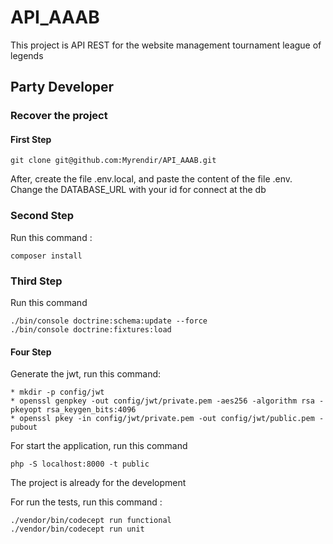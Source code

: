 # API_AAAB

This project is API REST for the website management tournament league of legends

## Party Developer

### Recover the project

#### First Step
```
git clone git@github.com:Myrendir/API_AAAB.git
```
After, create the file .env.local, and paste the content of the file .env. Change the DATABASE_URL with your id for connect at the db

### Second Step
Run this command : 
```
composer install
```

### Third Step
Run this command
```
./bin/console doctrine:schema:update --force
./bin/console doctrine:fixtures:load
```

#### Four Step
Generate the jwt, run this command:
```
* mkdir -p config/jwt
* openssl genpkey -out config/jwt/private.pem -aes256 -algorithm rsa -pkeyopt rsa_keygen_bits:4096
* openssl pkey -in config/jwt/private.pem -out config/jwt/public.pem -pubout
```

For start the application, run this command
```
php -S localhost:8000 -t public
```

The project is already for the development

For run the tests, run this command :
```
./vendor/bin/codecept run functional
./vendor/bin/codecept run unit
```

